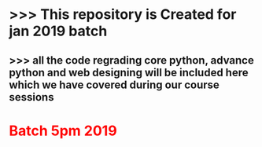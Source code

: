 <!Doctype html>
<html>
<body>
<h1>
>>> This repository is Created for jan 2019 batch
</h1>
<h2> 
>>> all the code regrading core python, advance python and web designing will be included here which we have covered during our course sessions
</h2>

<h1 style='color:red'>Batch 5pm 2019</h1>
</body>
</html>

